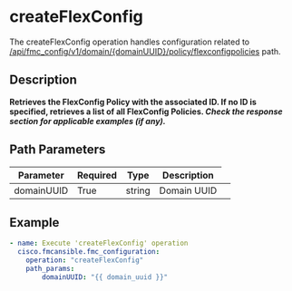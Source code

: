 # createFlexConfig

The createFlexConfig operation handles configuration related to [/api/fmc_config/v1/domain/{domainUUID}/policy/flexconfigpolicies](/paths//api/fmc_config/v1/domain/{domain_uuid}/policy/flexconfigpolicies.md) path.&nbsp;
## Description
**Retrieves the FlexConfig Policy with the associated ID. If no ID is specified, retrieves a list of all FlexConfig Policies. _Check the response section for applicable examples (if any)._**

## Path Parameters
| Parameter | Required | Type | Description |
| --------- | -------- | ---- | ----------- |
| domainUUID | True | string <td colspan=3> Domain UUID |

## Example
```yaml
- name: Execute 'createFlexConfig' operation
  cisco.fmcansible.fmc_configuration:
    operation: "createFlexConfig"
    path_params:
        domainUUID: "{{ domain_uuid }}"

```